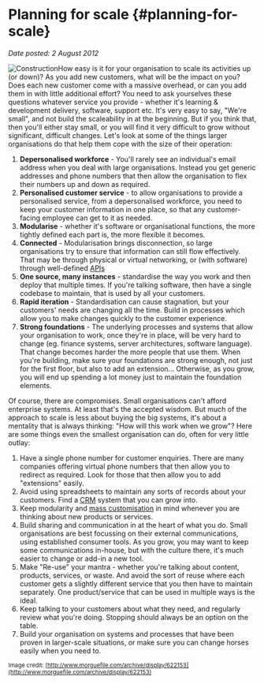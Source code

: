 # Planning for scale {#planning-for-scale}

_Date posted: 2 August 2012_

![Construction](./assets/construction_200.jpg)How easy is it for your organisation to scale its activities up (or down)? As you add new customers, what will be the impact on you? Does each new customer come with a massive overhead, or can you add them in with little additional effort? You need to ask yourselves these questions whatever service you provide - whether it's learning & development delivery, software, support etc. It's very easy to say, "We're small", and not build the scaleability in at the beginning. But if you think that, then you'll either stay small, or you will find it very difficult to grow without significant, difficult changes. Let's look at some of the things larger organisations do that help them cope with the size of their operation:

1.  **Depersonalised workforce** - You'll rarely see an individual's email address when you deal with large organisations. Instead you get generic addresses and phone numbers that then allow the organisation to flex their numbers up and down as required.
2.  **Personalised customer service** - to allow organisations to provide a personalised service, from a depersonalised workforce, you need to keep your customer information in one place, so that any customer-facing employee can get to it as needed.
3.  **Modularise** - whether it's software or organisational functions, the more tightly defined each part is, the more flexible it becomes.
4.  **Connected** - Modularisation brings disconnection, so large organisations try to ensure that information can still flow effectively. That may be through physical or virtual networking, or (with software) through well-defined [APIs](http://en.wikipedia.org/wiki/Application_programming_interface)
5.  **One source, many instances** - standardise the way you work and then deploy that multiple times. If you're talking software, then have a single codebase to maintain, that is used by all your customers.
6.  **Rapid iteration** - Standardisation can cause stagnation, but your customers' needs are changing all the time. Build in processes which allow you to make changes quickly to the customer experience.
7.  **Strong foundations** - The underlying processes and systems that allow your organisation to work, once they're in place, will be very hard to change (eg. finance systems, server architectures, software language). That change becomes harder the more people that use them. When you're building, make sure your foundations are strong enough, not just for the first floor, but also to add an extension... Otherwise, as you grow, you will end up spending a lot money just to maintain the foundation elements.

Of course, there are compromises. Small organisations can't afford enterprise systems. At least that's the accepted wisdom. But much of the approach to scale is less about buying the big systems, it's about a mentality that is always thinking: "How will this work when we grow"? Here are some things even the smallest organisation can do, often for very little outlay:

1.  Have a single phone number for customer enquiries. There are many companies offering virtual phone numbers that then allow you to redirect as required. Look for those that then allow you to add "extensions" easily.
2.  Avoid using spreadsheets to maintain any sorts of records about your customers. Find a [CRM](http://en.wikipedia.org/wiki/Customer_relationship_management) system that you can grow into.
3.  Keep modularity and [mass customisation](http://en.wikipedia.org/wiki/Mass_customization) in mind whenever you are thinking about new products or services.
4.  Build sharing and communication in at the heart of what you do. Small organisations are best focussing on their external communications, using established consumer tools. As you grow, you may want to keep some communications in-house, but with the culture there, it's much easier to change or add-in a new tool.
5.  Make "Re-use" your mantra - whether you're talking about content, products, services, or waste. And avoid the sort of reuse where each customer gets a slightly different service that you then have to maintain separately. One product/service that can be used in multiple ways is the ideal.
6.  Keep talking to your customers about what they need, and regularly review what you're doing. Stopping should always be an option on the table.
7.  Build your organisation on systems and processes that have been proven in larger-scale situations, or make sure you can change horses easily when you need to.

<small>Image credit: [http://www.morguefile.com/archive/display/622153](http://www.morguefile.com/archive/display/622153)</small>